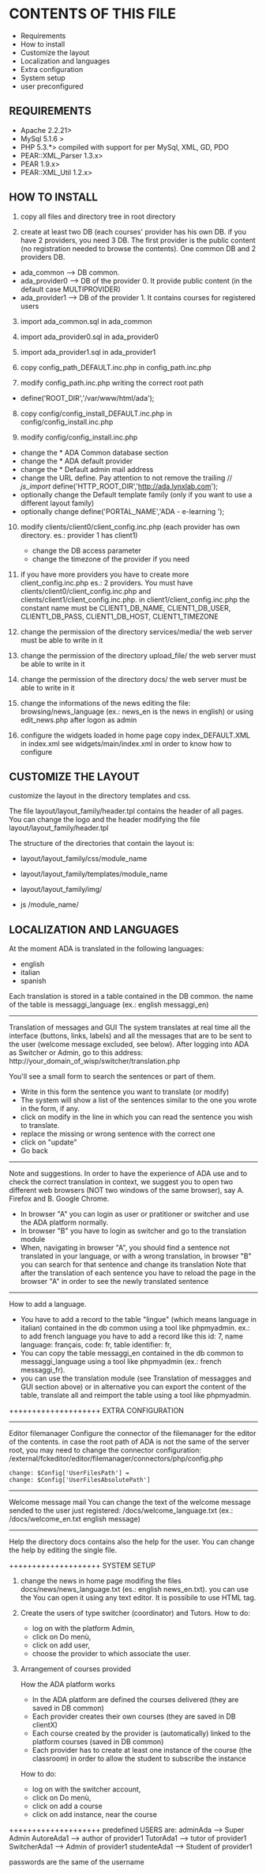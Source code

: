 CONTENTS OF THIS FILE
==============
  - Requirements
  - How to install
  - Customize the layout
  - Localization and languages
  - Extra configuration
  - System setup
  - user preconfigured

REQUIREMENTS
--------------
- Apache 2.2.21>
- MySql 5.1.6 >
- PHP 5.3.*> compiled with support for per MySql, XML, GD, PDO
- PEAR::XML_Parser 1.3.x>
- PEAR 1.9.x> 
- PEAR::XML_Util 1.2.x>

HOW TO INSTALL
--------------
1. copy all files and directory tree in root directory

2. create at least two DB (each courses' provider has his own DB. if you have 2 providers, you need 3 DB.
  The first provider is the public content (no registration needed to browse the contents).
  One common DB and 2 providers DB.
  + ada_common --> DB common.
  + ada_provider0 --> DB of the provider 0. It provide public content (in the default case MULTIPROVIDER)
  + ada_provider1 --> DB of the provider 1. It contains courses for registered users

3. import ada_common.sql in ada_common

4. import ada_provider0.sql in ada_provider0

5. import ada_provider1.sql in ada_provider1

6. copy config_path_DEFAULT.inc.php in config_path.inc.php

7. modify config_path.inc.php writing the correct root path
  + define('ROOT_DIR','/var/www/html/ada');

8. copy config/config_install_DEFAULT.inc.php in config/config_install.inc.php

9. modify config/config_install.inc.php
  + change the * ADA Common database section
  + change the * ADA default provider
  + change the * Default admin mail address
  + change the URL define. Pay attention to not remove the trailing // *js_import*
    define('HTTP_ROOT_DIR','http://ada.lynxlab.com');
  + optionally change the Default template family (only if you want to use a different layout family)
  + optionally change define('PORTAL_NAME','ADA - e-learning ');

10. modify clients/client0/client_config.inc.php (each provider has own directory. es.: provider 1 has client1)
    + change the DB access parameter
    + change the timezone of the provider if you need

11. if you have more providers you have to create more client_config.inc.php
    es.: 2 providers. You must have clients/client0/client_config.inc.php and clients/client1/client_config.inc.php.
    in client1/client_config.inc.php the constant name must be CLIENT1_DB_NAME, CLIENT1_DB_USER, CLIENT1_DB_PASS, CLIENT1_DB_HOST, CLIENT1_TIMEZONE

12. change the permission of the directory services/media/ the web server must be able to write in it

13. change the permission of the directory upload_file/ the web server must be able to write in it

14. change the permission of the directory docs/ the web server must be able to write in it

15. change the informations of the news editing the file: browsing/news_language (ex.: news_en is the news in english) 
    or using edit_news.php after logon as admin

16. configure the widgets loaded in home page
    copy index_DEFAULT.XML in index.xml
    see widgets/main/index.xml in order to know how to configure

CUSTOMIZE THE LAYOUT
--------------
customize the layout in the directory templates and css.

The file layout/layout_family/header.tpl contains the header of all pages. 
You can change the logo and the header modifying the file layout/layout_family/header.tpl

The structure of the directories that contain the layout is:
- layout/layout_family/css/module_name
- layout/layout_family/templates/module_name
- layout/layout_family/img/

- js
	/module_name/

LOCALIZATION AND LANGUAGES
--------------
At the moment ADA is translated in the following languages:
- english
- italian
- spanish

Each translation is stored in a table contained in the DB common.
the name of the table is messaggi_language (ex.: english messaggi_en)

*********
Translation of messages and GUI
  The system translates at real time all the interface (buttons, links, labels) and all the messages that are to be sent to the user (welcome message excluded, see below).
  After logging into ADA as Switcher or Admin, go to this address:
  http://your_domain_of_wisp/switcher/translation.php

  You'll see a small form to search the sentences or part of them.
  * Write in this form the sentence you want to translate (or modify)
  * The system will show a list of the sentences similar to the one you wrote in the form, if any.
  * click on modify in the line in which you can read the sentence you wish to translate.
  * replace the missing or wrong sentence with the correct one
  * click on "update"
  * Go back
  ----------------------
  Note and suggestions.
  In order to have the experience of ADA use and to check the correct translation in context,
  we suggest you to open two different web browsers (NOT two windows of the same browser),
  say A. Firefox
  and B. Google Chrome.

  * In browser "A" you can login as user or pratitioner or switcher and use the ADA platform normally.
  * In browser "B" you have to login as switcher and go to the translation module
  * When, navigating in browser "A", you should find a sentence not translated in your language, or with a wrong translation,
    in browser "B" you can search for that sentence and change its translation
  Note that after the translation of each sentence you have to reload the page in the browser "A" in order to see the newly translated sentence

*********
How to add a language.
  * You have to add a record to the table "lingue" (which means language in italian) contained in the db common using a tool like phpmyadmin.
    ex.: to add french language you have to add a record like this id: 7, name language: français, code: fr, table identifier: fr,
  * You can copy the table messaggi_en contained in the db common to messaggi_language using a tool like phpmyadmin (ex.: french messaggi_fr).
  * you can use the translation module (see Translation of messagges and GUI section above)
    or in alternative you can export the content of the table, translate all and reimport the table using a tool like phpmyadmin.

++++++++++++++++++++
EXTRA CONFIGURATION
*********
Editor filemanager
    Configure the connector of the filemanager for the editor of the contents.
    in case the root path of ADA is not the same of the server root, you may need to change the connector configuration:
    /external/fckeditor/editor/filemanager/connectors/php/config.php

    change: $Config['UserFilesPath'] =
    change: $Config['UserFilesAbsolutePath']

*********
Welcome message mail
  You can change the text of the welcome message sended to the user just registered:
  /docs/welcome_language.txt (ex.: /docs/welcome_en.txt english message)

*********
Help
  the directory docs contains also the help for the user. You can change the help by editing the single file.

++++++++++++++++++++
SYSTEM SETUP
1. change the news in home page modifing the files docs/news/news_language.txt (es.: english news_en.txt).
   you can use the 
   You can open it using any text editor. It is possibile to use HTML tag.

2. Create the users of type switcher (coordinator) and Tutors.
   How to do:
   + log on with the platform Admin,
   + click on Do menù,
   + click on add user,
   + choose the provider to which associate the user.

3. Arrangement of courses provided

   How the ADA platform works
   + In the ADA platform are defined the courses delivered (they are saved in DB common)
   + Each provider creates their own courses (they are saved in DB clientX)
   + Each course created by the provider is (automatically) linked to the platform courses (saved in DB common)
   + Each provider has to create at least one instance of the course (the classroom) in order to allow the student to subscribe the instance

   How to do:
   + log on with the switcher account,
   + click on Do menù,
   + click on add a course
   + click on add instance, near the course

++++++++++++++++++++
predefined USERS are:
adminAda --> Super Admin
AutoreAda1 --> author of provider1
TutorAda1 --> tutor of provider1
SwitcherAda1 --> Admin of provider1
studenteAda1 --> Student of provider1

passwords are the same of the username

